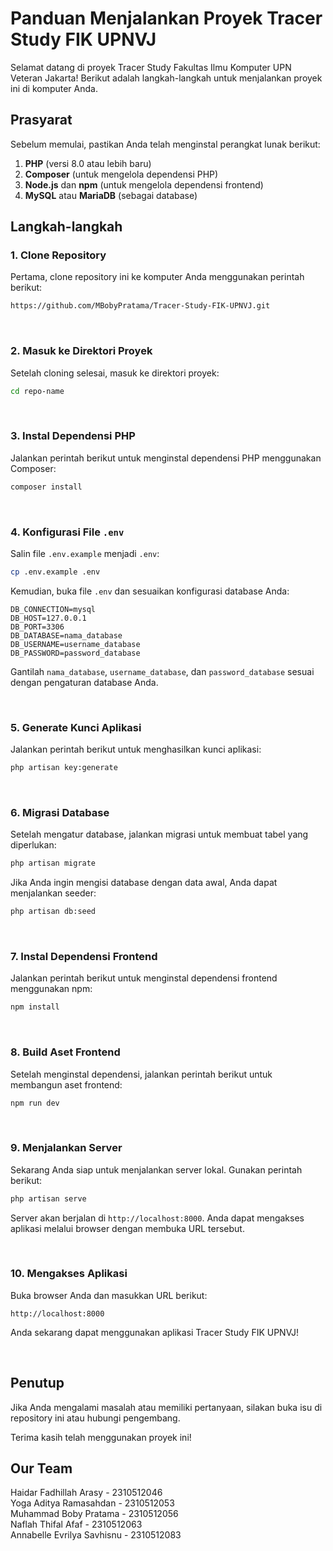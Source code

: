 # Panduan Menjalankan Proyek Tracer Study FIK UPNVJ

Selamat datang di proyek Tracer Study Fakultas Ilmu Komputer UPN Veteran Jakarta! Berikut adalah langkah-langkah untuk menjalankan proyek ini di komputer Anda.

## Prasyarat

Sebelum memulai, pastikan Anda telah menginstal perangkat lunak berikut:

1. **PHP** (versi 8.0 atau lebih baru)
2. **Composer** (untuk mengelola dependensi PHP)
3. **Node.js** dan **npm** (untuk mengelola dependensi frontend)
4. **MySQL** atau **MariaDB** (sebagai database)

## Langkah-langkah

### 1. Clone Repository

Pertama, clone repository ini ke komputer Anda menggunakan perintah berikut:

```bash
https://github.com/MBobyPratama/Tracer-Study-FIK-UPNVJ.git
```
<br>

### 2. Masuk ke Direktori Proyek

Setelah cloning selesai, masuk ke direktori proyek:

```bash
cd repo-name
```
<br>

### 3. Instal Dependensi PHP

Jalankan perintah berikut untuk menginstal dependensi PHP menggunakan Composer:

```bash
composer install
```
<br>

### 4. Konfigurasi File `.env`

Salin file `.env.example` menjadi `.env`:

```bash
cp .env.example .env
```

Kemudian, buka file `.env` dan sesuaikan konfigurasi database Anda:

```plaintext
DB_CONNECTION=mysql
DB_HOST=127.0.0.1
DB_PORT=3306
DB_DATABASE=nama_database
DB_USERNAME=username_database
DB_PASSWORD=password_database
```

Gantilah `nama_database`, `username_database`, dan `password_database` sesuai dengan pengaturan database Anda.

<br>

### 5. Generate Kunci Aplikasi

Jalankan perintah berikut untuk menghasilkan kunci aplikasi:

```bash
php artisan key:generate
```
<br>

### 6. Migrasi Database

Setelah mengatur database, jalankan migrasi untuk membuat tabel yang diperlukan:

```bash
php artisan migrate
```

Jika Anda ingin mengisi database dengan data awal, Anda dapat menjalankan seeder:

```bash
php artisan db:seed
```
<br>

### 7. Instal Dependensi Frontend

Jalankan perintah berikut untuk menginstal dependensi frontend menggunakan npm:

```bash
npm install
```
<br>

### 8. Build Aset Frontend

Setelah menginstal dependensi, jalankan perintah berikut untuk membangun aset frontend:

```bash
npm run dev
```
<br>

### 9. Menjalankan Server

Sekarang Anda siap untuk menjalankan server lokal. Gunakan perintah berikut:

```bash
php artisan serve
```

Server akan berjalan di `http://localhost:8000`. Anda dapat mengakses aplikasi melalui browser dengan membuka URL tersebut.

<br>

### 10. Mengakses Aplikasi

Buka browser Anda dan masukkan URL berikut:

```plaintext
http://localhost:8000
```

Anda sekarang dapat menggunakan aplikasi Tracer Study FIK UPNVJ!

<br>

## Penutup

Jika Anda mengalami masalah atau memiliki pertanyaan, silakan buka isu di repository ini atau hubungi pengembang.

Terima kasih telah menggunakan proyek ini!
<br>

## Our Team

Haidar Fadhillah Arasy - 2310512046 <br>
Yoga Aditya Ramasahdan - 2310512053 <br>
Muhammad Boby Pratama - 2310512056 <br>
Naflah Thifal Afaf - 2310512063 <br>
Annabelle Evrilya Savhisnu - 2310512083
